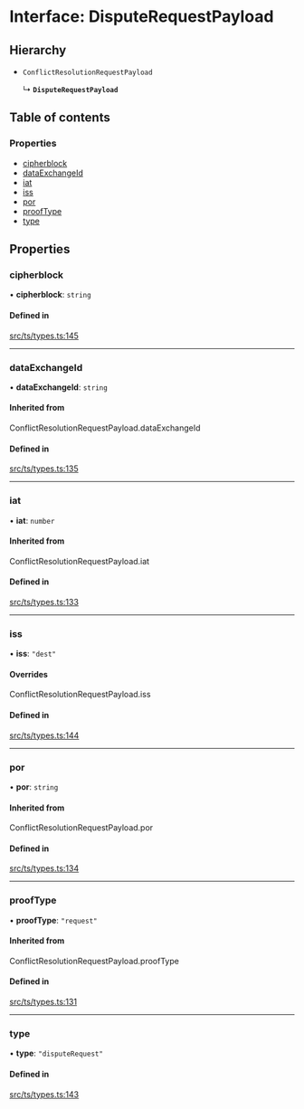 # Interface: DisputeRequestPayload

## Hierarchy

- `ConflictResolutionRequestPayload`

  ↳ **`DisputeRequestPayload`**

## Table of contents

### Properties

- [cipherblock](DisputeRequestPayload.md#cipherblock)
- [dataExchangeId](DisputeRequestPayload.md#dataexchangeid)
- [iat](DisputeRequestPayload.md#iat)
- [iss](DisputeRequestPayload.md#iss)
- [por](DisputeRequestPayload.md#por)
- [proofType](DisputeRequestPayload.md#prooftype)
- [type](DisputeRequestPayload.md#type)

## Properties

### cipherblock

• **cipherblock**: `string`

#### Defined in

[src/ts/types.ts:145](https://gitlab.com/i3-market/code/wp3/t3.2/conflict-resolution/non-repudiation-library/-/blob/a2c335c/src/ts/types.ts#L145)

___

### dataExchangeId

• **dataExchangeId**: `string`

#### Inherited from

ConflictResolutionRequestPayload.dataExchangeId

#### Defined in

[src/ts/types.ts:135](https://gitlab.com/i3-market/code/wp3/t3.2/conflict-resolution/non-repudiation-library/-/blob/a2c335c/src/ts/types.ts#L135)

___

### iat

• **iat**: `number`

#### Inherited from

ConflictResolutionRequestPayload.iat

#### Defined in

[src/ts/types.ts:133](https://gitlab.com/i3-market/code/wp3/t3.2/conflict-resolution/non-repudiation-library/-/blob/a2c335c/src/ts/types.ts#L133)

___

### iss

• **iss**: ``"dest"``

#### Overrides

ConflictResolutionRequestPayload.iss

#### Defined in

[src/ts/types.ts:144](https://gitlab.com/i3-market/code/wp3/t3.2/conflict-resolution/non-repudiation-library/-/blob/a2c335c/src/ts/types.ts#L144)

___

### por

• **por**: `string`

#### Inherited from

ConflictResolutionRequestPayload.por

#### Defined in

[src/ts/types.ts:134](https://gitlab.com/i3-market/code/wp3/t3.2/conflict-resolution/non-repudiation-library/-/blob/a2c335c/src/ts/types.ts#L134)

___

### proofType

• **proofType**: ``"request"``

#### Inherited from

ConflictResolutionRequestPayload.proofType

#### Defined in

[src/ts/types.ts:131](https://gitlab.com/i3-market/code/wp3/t3.2/conflict-resolution/non-repudiation-library/-/blob/a2c335c/src/ts/types.ts#L131)

___

### type

• **type**: ``"disputeRequest"``

#### Defined in

[src/ts/types.ts:143](https://gitlab.com/i3-market/code/wp3/t3.2/conflict-resolution/non-repudiation-library/-/blob/a2c335c/src/ts/types.ts#L143)
